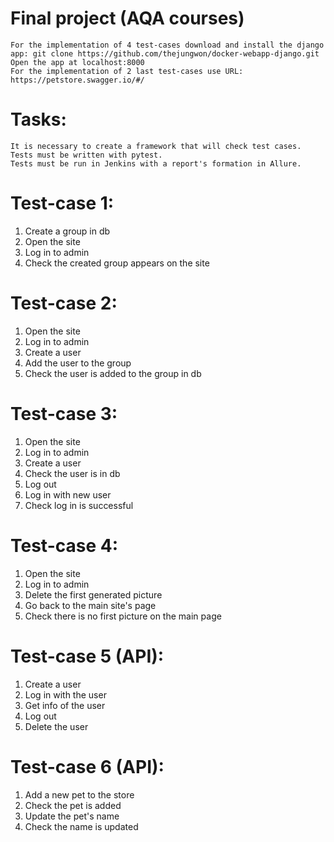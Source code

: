 # Final project (AQA courses)
    For the implementation of 4 test-cases download and install the django app: git clone https://github.com/thejungwon/docker-webapp-django.git
    Open the app at localhost:8000
    For the implementation of 2 last test-cases use URL: https://petstore.swagger.io/#/

# Tasks:
    It is necessary to create a framework that will check test cases.
    Tests must be written with pytest.
    Tests must be run in Jenkins with a report's formation in Allure.

# Test-case 1:
1. Create a group in db
2. Open the site
3. Log in to admin
4. Check the created group appears on the site
    
# Test-case 2: 
1. Open the site
2. Log in to admin
3. Create a user
4. Add the user to the group
5. Check the user is added to the group in db
    
# Test-case 3:
1. Open the site
2. Log in to admin
3. Create a user
4. Check the user is in db
5. Log out
6. Log in with new user
7. Check log in is successful
    
# Test-case 4:
1. Open the site
2. Log in to admin
3. Delete the first generated picture
4. Go back to the main site's page
5. Check there is no first picture on the main page
    
# Test-case 5 (API):
1. Create a user
2. Log in with the user
3. Get info of the user
4. Log out
5. Delete the user
    
# Test-case 6 (API):
1. Add a new pet to the store
2. Check the pet is added
3. Update the pet's name
4. Check the name is updated
